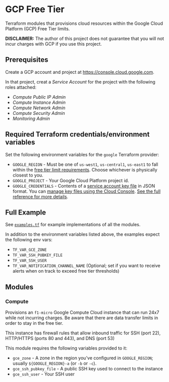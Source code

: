 # GCP Free Tier
Terraform modules that provisions cloud resources within the Google Cloud Platform (GCP) Free Tier limits.  

**DISCLAIMER:** The author of this project does not guarantee that you will not incur charges with GCP if you use this project.

## Prerequisites

Create a GCP account and project at https://console.cloud.google.com.

In that project, creat a _Service Account_ for the project with the following roles attached:

- _Compute Public IP Admin_
- _Compute Instance Admin_
- _Compute Network Admin_
- _Compute Security Admin_
- _Monitoring Admin_

## Required Terraform credentials/environment variables
Set the following environment variables for the `google` Terraform provider:

- `GOOGLE_REGION` - Must be one of `us-west1`, `us-central1`, `us-east1` to fall within the [free tier limit requirements](https://cloud.google.com/free/docs/gcp-free-tier#free-tier-usage-limits).  Choose whichever is physically closest to you.
- `GOOGLE_PROJECT` - Your Google Cloud Platform project id.
- `GOOGLE_CREDENTIALS` - Contents of a [service account key file](https://cloud.google.com/iam/docs/creating-managing-service-account-keys) in JSON format. You can [manage key files using the Cloud Console](https://console.cloud.google.com/apis/credentials/serviceaccountkey). [See the full reference for more details](https://registry.terraform.io/providers/hashicorp/google/latest/docs/guides/provider_reference#full-reference).

## Full Example

See [`examples.tf`](./examples.tf) for example implementations of all the modules.

In addition to the environment variables listed above, the examples expect the following env vars:

- `TF_VAR_GCE_ZONE`
- `TF_VAR_SSH_PUBKEY_FILE`
- `TF_VAR_SSH_USER`
- `TF_VAR_NOTIFICATION_CHANNEL_NAME` (Optional; set if you want to receive alerts when on track to exceed free tier thresholds)

## Modules

### Compute

Provisions an `f1-micro` Google Compute Cloud instance that can run 24x7 while not incurring charges.  Be aware that there are data transfer limits in order to stay in the free tier.

This instance has firewall rules that allow inbound traffic for SSH (port 22), HTTP/HTTPS (ports 80 and 443), and DNS (port 53)

This module requires the following variables provided to it:

- `gce_zone` - A zone in the region you've configured in `GOOGLE_REGION`; usually `${GOOGLE_REGION}-a` (or `-b` or `-c`).
- `gce_ssh_pubkey_file` - A public SSH key used to connect to the instance
- `gce_ssh_user` - Your SSH user
